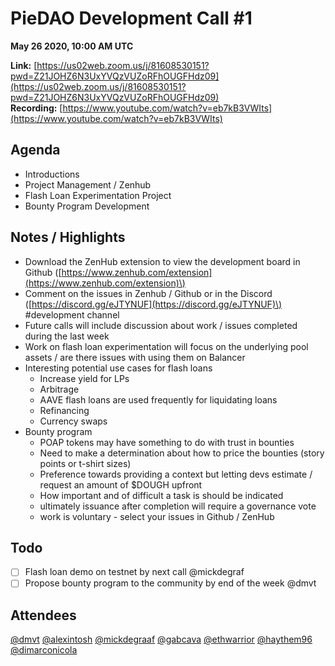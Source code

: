 # PieDAO Development Call \#1

**May 26 2020, 10:00 AM UTC**

**Link:** [https://us02web.zoom.us/j/81608530151?pwd=Z21JOHZ6N3UxYVQzVUZoRFhOUGFHdz09](https://us02web.zoom.us/j/81608530151?pwd=Z21JOHZ6N3UxYVQzVUZoRFhOUGFHdz09)  
 **Recording:** [https://www.youtube.com/watch?v=eb7kB3VWIts](https://www.youtube.com/watch?v=eb7kB3VWIts)

## Agenda

* Introductions
* Project Management / Zenhub
* Flash Loan Experimentation Project
* Bounty Program Development

## Notes / Highlights

* Download the ZenHub extension to view the development board in Github \([https://www.zenhub.com/extension](https://www.zenhub.com/extension)\)
* Comment on the issues in Zenhub / Github or in the Discord \([https://discord.gg/eJTYNUF](https://discord.gg/eJTYNUF)\) \#development channel
* Future calls will include discussion about work / issues completed during the last week
* Work on flash loan experimentation will focus on the underlying pool assets / are there issues with using them on Balancer
* Interesting potential use cases for flash loans
  * Increase yield for LPs
  * Arbitrage
  * AAVE flash loans are used frequently for liquidating loans
  * Refinancing
  * Currency swaps
* Bounty program
  * POAP tokens may have something to do with trust in bounties
  * Need to make a determination about how to price the bounties \(story points or t-shirt sizes\)
  * Preference towards providing a context but letting devs estimate / request an amount of $DOUGH upfront
  * How important and of difficult a task is should be indicated
  * ultimately issuance after completion will require a governance vote
  * work is voluntary - select your issues in Github / ZenHub

## Todo

* [ ] Flash loan demo on testnet by next call @mickdegraf
* [ ] Propose bounty program to the community by end of the week @dmvt

## Attendees

[@dmvt](https://github.com/dmvt) [@alexintosh](https://github.com/alexintosh) [@mickdegraaf](https://github.com/mickdegraaf) [@gabcava](https://github.com/gabcava) [@ethwarrior](https://github.com/ethwarrior) [@haythem96](https://github.com/haythem96) [@dimarconicola](https://github.com/dimarconicola)

